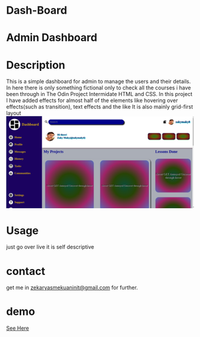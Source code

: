 # Dash-Board
# Admin Dashboard

# Description

This is a simple dashboard for admin to manage the users and their details. In here there is only something fictional only to check all the courses i have been through in The Odin Project Intermidate HTML and CSS.
In this project I have added effects for almost half of the elements like hovering over effects(such as transition), text effects and the like
It is also mainly grid-first layout
![demo](images/cover.png)

# Usage
just go over live it is self descriptive
# contact
get me in zekaryasmekuaninit@gmail.com for further.

# demo
[See Here](https://zakymaky8.github.io/Dash-Board/ 'Admin Dashboard')
